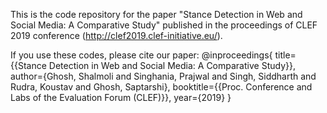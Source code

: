 This is the code repository for the paper "Stance Detection in Web and Social Media:  A Comparative Study" published in the proceedings of CLEF 2019 conference (http://clef2019.clef-initiative.eu/).

If you use these codes, please cite our paper:
@inproceedings{
title={{Stance Detection in Web and Social Media:  A Comparative Study}},
author={Ghosh, Shalmoli and Singhania, Prajwal and  Singh, Siddharth and  Rudra, Koustav and Ghosh, Saptarshi},
booktitle={{Proc. Conference and Labs of the Evaluation Forum (CLEF)}},
year={2019}
}
